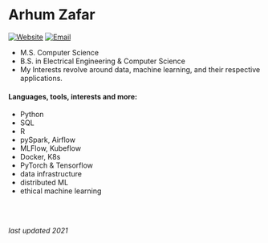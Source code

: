 # Arhum Zafar

[![Website](https://img.shields.io/badge/LinkedIn-%2B-blue)](https://www.linkedin.com/in/arhumz/)
[![Email](https://img.shields.io/badge/Contact-Email-green/)](mailto:work.arhum@gmail.com)



- M.S. Computer Science
- B.S. in Electrical Engineering & Computer Science
- My Interests revolve around data, machine learning, and their respective applications.


#### Languages, tools, interests and more:

- Python
- SQL
- R
- pySpark, Airflow
- MLFlow, Kubeflow
- Docker, K8s
- PyTorch & Tensorflow
- data infrastructure
- distributed ML
- ethical machine learning

<br>
<br>


*last updated 2021*

